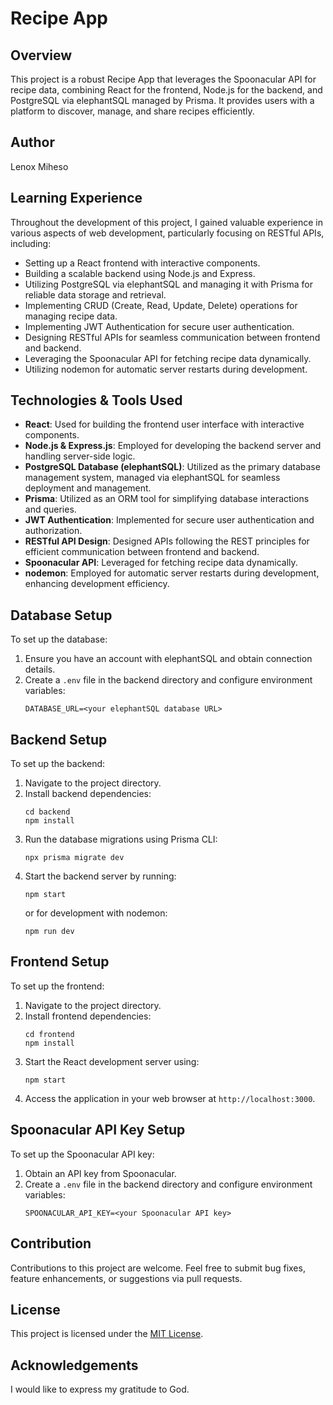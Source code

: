 # Recipe App

## Overview
This project is a robust Recipe App that leverages the Spoonacular API for recipe data, combining React for the frontend, Node.js for the backend, and PostgreSQL via elephantSQL managed by Prisma. It provides users with a platform to discover, manage, and share recipes efficiently.

## Author
Lenox Miheso

## Learning Experience
Throughout the development of this project, I gained valuable experience in various aspects of web development, particularly focusing on RESTful APIs, including:
- Setting up a React frontend with interactive components.
- Building a scalable backend using Node.js and Express.
- Utilizing PostgreSQL via elephantSQL and managing it with Prisma for reliable data storage and retrieval.
- Implementing CRUD (Create, Read, Update, Delete) operations for managing recipe data.
- Implementing JWT Authentication for secure user authentication.
- Designing RESTful APIs for seamless communication between frontend and backend.
- Leveraging the Spoonacular API for fetching recipe data dynamically.
- Utilizing nodemon for automatic server restarts during development.

## Technologies & Tools Used
- **React**: Used for building the frontend user interface with interactive components.
- **Node.js & Express.js**: Employed for developing the backend server and handling server-side logic.
- **PostgreSQL Database (elephantSQL)**: Utilized as the primary database management system, managed via elephantSQL for seamless deployment and management.
- **Prisma**: Utilized as an ORM tool for simplifying database interactions and queries.
- **JWT Authentication**: Implemented for secure user authentication and authorization.
- **RESTful API Design**: Designed APIs following the REST principles for efficient communication between frontend and backend.
- **Spoonacular API**: Leveraged for fetching recipe data dynamically.
- **nodemon**: Employed for automatic server restarts during development, enhancing development efficiency.

## Database Setup
To set up the database:
1. Ensure you have an account with elephantSQL and obtain connection details.
2. Create a `.env` file in the backend directory and configure environment variables:
   ```
   DATABASE_URL=<your elephantSQL database URL>
   ```

## Backend Setup
To set up the backend:
1. Navigate to the project directory.
2. Install backend dependencies:
   ```
   cd backend
   npm install
   ```
3. Run the database migrations using Prisma CLI:
   ```
   npx prisma migrate dev
   ```
4. Start the backend server by running:
   ```
   npm start
   ```
   or for development with nodemon:
   ```
   npm run dev
   ```

## Frontend Setup
To set up the frontend:
1. Navigate to the project directory.
2. Install frontend dependencies:
   ```
   cd frontend
   npm install
   ```
3. Start the React development server using:
   ```
   npm start
   ```
4. Access the application in your web browser at `http://localhost:3000`.

## Spoonacular API Key Setup
To set up the Spoonacular API key:
1. Obtain an API key from Spoonacular.
2. Create a `.env` file in the backend directory and configure environment variables:
   ```
   SPOONACULAR_API_KEY=<your Spoonacular API key>
   ```

## Contribution
Contributions to this project are welcome. Feel free to submit bug fixes, feature enhancements, or suggestions via pull requests.

## License
This project is licensed under the [MIT License](LICENSE).

## Acknowledgements
I would like to express my gratitude to God.